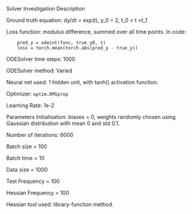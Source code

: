 Solver Investigation Description

Ground truth equation: dy/dt = exp(t), y_0 = 2, t_0 &lt; t &lt;t_1

Loss function: modulus difference, summed over all time points. In code:


```
    pred_y = odeint(func, true_y0, t)
    loss = torch.mean(torch.abs(pred_y - true_y))
```


ODESolver time steps: 1000

ODESolver method: Varied

Neural net used: 1 hidden unit, with tanh() activation function. 

Optimizer: <code>optim.RMSprop</code>

Learning Rate: 1e-2

Parameters Initialisation: biases = 0, weights randomly chosen using Gaussian distribution with mean 0 and std 0.1.

Number of iterations: 6000

Batch size = 100

Batch time = 10

Data size = 1000

Test Frequency = 100

Hessian Frequency = 100

Hessian tool used: library-function method.
